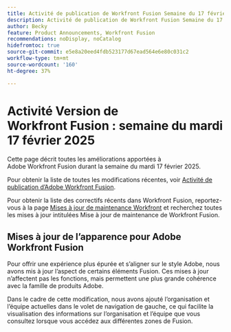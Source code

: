 ```yaml
---
title: Activité de publication de Workfront Fusion Semaine du 17 février 2025
description: Activité de publication de Workfront Fusion Semaine du 17 février 2025
author: Becky
feature: Product Announcements, Workfront Fusion
recommendations: noDisplay, noCatalog
hidefromtoc: true
source-git-commit: e5e8a20eed4fdb523177d67ead564e6e80c031c2
workflow-type: tm+mt
source-wordcount: '160'
ht-degree: 37%

---
```


# Activité Version de Workfront Fusion : semaine du mardi 17 février 2025

Cette page décrit toutes les améliorations apportées à Adobe Workfront Fusion durant la semaine du mardi 17 février 2025.

Pour obtenir la liste de toutes les modifications récentes, voir [Activité de publication d’Adobe Workfront Fusion](/help/workfront-fusion/fusion-product-releases/fusion-release-activity.md).

Pour obtenir la liste des correctifs récents dans Workfront Fusion, reportez-vous à la page [Mises à jour de maintenance Workfront](https://experienceleague.adobe.com/en/docs/workfront-known-issues/releases/current-updates) et recherchez toutes les mises à jour intitulées Mise à jour de maintenance de Workfront Fusion.

<!--## Adobe Storage connector and modules now available

Now you can use Workfront Fusion to manage Adobe your Adobe Storage. With the Adobe Storage modules, you can: 

* Create, discard, restore, or delete an Adobe Enterprise Storage Management (ESM) store
* Invite a user to an ESM store
* Make a custom call the the Adobe User Management API 

For information and instructions, see [Adobe Storage modules]().-->

## Mises à jour de l’apparence pour Adobe Workfront Fusion

Pour offrir une expérience plus épurée et s’aligner sur le style Adobe, nous avons mis à jour l’aspect de certains éléments Fusion. Ces mises à jour n’affectent pas les fonctions, mais permettent une plus grande cohérence avec la famille de produits Adobe.

Dans le cadre de cette modification, nous avons ajouté l’organisation et l’équipe actuelles dans le volet de navigation de gauche, ce qui facilite la visualisation des informations sur l’organisation et l’équipe que vous consultez lorsque vous accédez aux différentes zones de Fusion.


